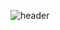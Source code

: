 ![header](https://capsule-render.vercel.app/api?type=wave&color=auto&height=300&section=header&text=MIA-Visual&fontSize=90)

